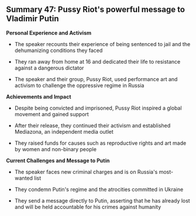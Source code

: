 ## Summary 47: Pussy Riot's powerful message to Vladimir Putin

**Personal Experience and Activism**

- The speaker recounts their experience of being sentenced to jail and the dehumanizing conditions they faced
- They ran away from home at 16 and dedicated their life to resistance against a dangerous dictator
- The speaker and their group, Pussy Riot, used performance art and activism to challenge the oppressive regime in Russia

**Achievements and Impact**

- Despite being convicted and imprisoned, Pussy Riot inspired a global movement and gained support
- After their release, they continued their activism and established Mediazona, an independent media outlet
- They raised funds for causes such as reproductive rights and art made by women and non-binary people

**Current Challenges and Message to Putin**

- The speaker faces new criminal charges and is on Russia's most-wanted list
- They condemn Putin's regime and the atrocities committed in Ukraine
- They send a message directly to Putin, asserting that he has already lost and will be held accountable for his crimes against humanity